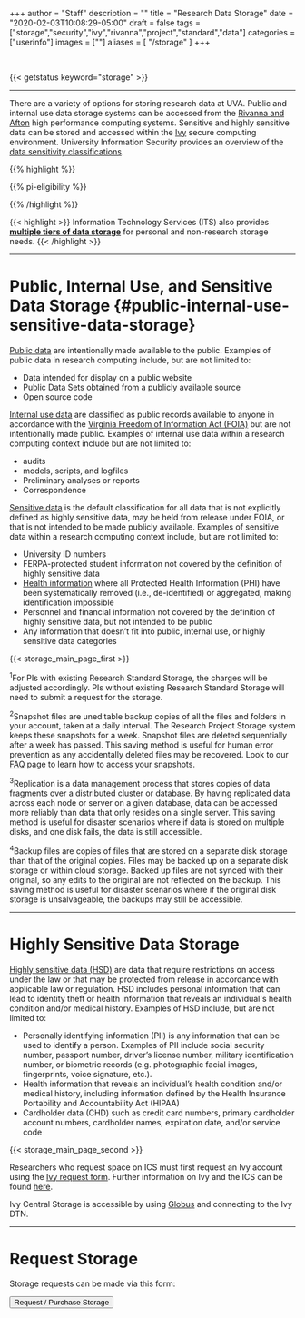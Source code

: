 +++
author = "Staff"
description = ""
title = "Research Data Storage"
date = "2020-02-03T10:08:29-05:00"
draft = false
tags = ["storage","security","ivy","rivanna","project","standard","data"]
categories = ["userinfo"]
images = [""]
aliases = [ "/storage" ]
+++

<br>

{{< getstatus keyword="storage" >}}

---

<!--
![Project Storage](https://img.shields.io/badge/dynamic/json?color=color&label=Research%20Project%20Storage&query=message&url=https%3A%2F%2Ftja4lfp3da.execute-api.us-east-1.amazonaws.com%2Fapi%2Fbadge%2Fproject&style=for-the-badge)
![Standard Storage](https://img.shields.io/badge/dynamic/json?color=color&label=Research%20Standard%20Storage&query=message&url=https%3A%2F%2Ftja4lfp3da.execute-api.us-east-1.amazonaws.com%2Fapi%2Fbadge%2Fstandard&style=for-the-badge)
-->

<p class="lead">There are a variety of options for storing research data at UVA. Public and internal use data storage systems can be accessed from the <a href="/userinfo/hpc">Rivanna and Afton</a> high performance computing systems. Sensitive and highly sensitive data can be stored and accessed within the <a href="/userinfo/ivy">Ivy</a> secure computing environment. University Information Security provides an overview of the <a href=https://security.virginia.edu/university-data-protection-standards>data sensitivity classifications</a>.</p>  

{{% highlight %}}

{{% pi-eligibility %}}

{{% /highlight %}}

{{< highlight >}}
  Information Technology Services (ITS) also provides <a href="https://virginia.service-now.com/its?id=kb_article&sys_id=2ca18093db7ac744f032f1f51d9619eb" target="_new"><b>multiple tiers of data storage</b></a> for personal and non-research storage needs.</alert>
{{< /highlight >}}

<style type="text/css">
.tg  {border-collapse:collapse;border-spacing:0;border-color:#ccc;}
.tg td{font-family:Arial, sans-serif;font-size:14px;padding:10px 5px;border-style:solid;border-width:0px;overflow:hidden;word-break:normal;border-color:#ccc;color:#333;background-color:#fff;}
.tg th{font-family:Arial, sans-serif;font-size:14px;font-weight:normal;padding:10px 5px;border-style:solid;border-width:0px;overflow:hidden;word-break:normal;border-color:#ccc;color:#333;background-color:#f0f0f0;}
.tg .tg-hy9w{background-color:#eceeef;border-color:inherit;vertical-align:top}
.tg .tg-dc35{background-color:#f9f9f9;border-color:inherit;vertical-align:top}
.tg .tg-0qmj{font-weight:bold;background-color:#eceeef;border-color:inherit;vertical-align:top}
</style>

- - -

# Public, Internal Use, and Sensitive Data Storage {#public-internal-use-sensitive-data-storage}

[Public data](https://security.virginia.edu/definitions/public-data) are intentionally made available to the public. Examples of public data in research computing include, but are not limited to: 

- Data intended for display on a  public website
- Public Data Sets obtained from a publicly available source
- Open source code

[Internal use data](https://security.virginia.edu/definitions/internal-use-data) are classified as public records available to anyone in accordance with the [Virginia Freedom of Information Act (FOIA)](https://law.lis.virginia.gov/vacodepopularnames/virginia-freedom-of-information-act/) but are not intentionally made public. Examples of internal use data within a research computing context include but are not limited to: 

- audits
- models, scripts, and logfiles
- Preliminary analyses or reports
- Correspondence

[Sensitive data](https://security.virginia.edu/definitions/sensitive-data) is the default classification for all data that is not explicitly defined as highly sensitive data, may be held from release under FOIA, or that is not intended to be made publicly available. Examples of sensitive data within a research computing context include, but are not limited to:

- University ID numbers
- FERPA-protected student information not covered by the definition of highly sensitive data
- [Health information](https://security.virginia.edu/secure-research-practices-uva) where all Protected Health Information (PHI) have been systematically removed (i.e., de-identified) or aggregated, making identification impossible
- Personnel and financial information not covered by the definition of highly sensitive data, but not intended to be public
- Any information that doesn’t fit into public, internal use, or highly sensitive data categories

{{< storage_main_page_first >}}

<sup>1</sup>For PIs with existing Research Standard Storage, the charges will be adjusted accordingly. PIs without existing Research Standard Storage will need to submit a request for the storage.

<sup>2</sup>Snapshot files are uneditable backup copies of all the files and folders in your account, taken at a daily interval. The Research Project Storage system keeps these snapshots for a week. Snapshot files are deleted sequentially after a week has passed. This saving method is useful for human error prevention as any accidentally deleted files may be recovered. Look to our [FAQ](/userinfo/faq/storage-faq/) page to learn how to access your snapshots.

<sup>3</sup>Replication is a data management process that stores copies of data fragments over a distributed cluster or database. By having replicated data across each node or server on a given database, data can be accessed more reliably than data that only resides on a single server. This saving method is useful for disaster scenarios where if data is stored on multiple disks, and one disk fails, the data is still accessible.

<sup>4</sup>Backup files are copies of files that are stored on a separate disk storage than that of the original copies. Files may be backed up on a separate disk storage or within cloud storage. Backed up files are not synced with their original, so any edits to the original are not reflected on the backup. This saving method is useful for disaster scenarios where if the original disk storage is unsalvageable, the backups may still be accessible.

- - -

# Highly Sensitive Data Storage

[Highly sensitive data (HSD)](https://security.virginia.edu/definitions/highly-sensitive-data) are data that require restrictions on access under the law or that may be protected from release in accordance with applicable law or regulation. HSD includes personal information that can lead to identity theft or health information that reveals an individual's health condition and/or medical history. Examples of HSD include, but are not limited to: 

- Personally identifying information (PII) is any information that can be used to identify a person. Examples of PII include social security number, passport number, driver’s license number, military identification number, or biometric records (e.g. photographic facial images, fingerprints, voice signature, etc.).
- Health information that reveals an individual’s health condition and/or medical history, including information defined by the Health Insurance Portability and Accountability Act (HIPAA)
- Cardholder data (CHD) such as credit card numbers, primary cardholder account numbers, cardholder names, expiration date, and/or service code

{{< storage_main_page_second >}}

Researchers who request space on ICS must first request an Ivy account using the [Ivy request form](https://services.rc.virginia.edu/ivyvm). Further information on Ivy and the ICS can be found [here](/userinfo/storage/sensitive-data/#ivy-central-storage).

Ivy Central Storage is accessible by using [Globus](/userinfo/globus/) and connecting to the Ivy DTN.

- - -

# Request Storage

Storage requests can be made via this form:

[<button class="btn btn-success">Request / Purchase Storage</button>](/form/storage/)
